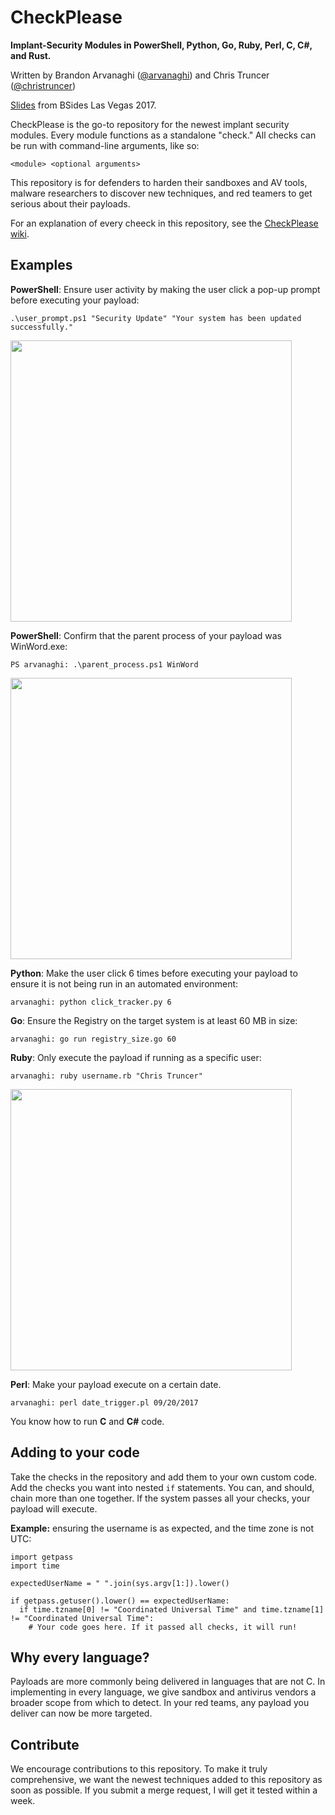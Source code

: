 # CheckPlease
**Implant-Security Modules in PowerShell, Python, Go, Ruby, Perl, C, C#, and Rust.**

Written by Brandon Arvanaghi ([@arvanaghi](https://twitter.com/arvanaghi)) and Chris Truncer ([@christruncer](https://twitter.com/christruncer))

[Slides](https://www.slideshare.net/BrandonArvanaghi/checkplease-payloadagnostic-implant-security) from BSides Las Vegas 2017.

CheckPlease is the go-to repository for the newest implant security modules. Every module functions as a standalone "check." All checks can be run with command-line arguments, like so:

```
<module> <optional arguments>
```

This repository is for defenders to harden their sandboxes and AV tools, malware researchers to discover new techniques, and red teamers to get serious about their payloads. 

For an explanation of every cheeck in this repository, see the [CheckPlease wiki](https://github.com/Arvanaghi/CheckPlease/wiki).

## Examples 

**PowerShell**: Ensure user activity by making the user click a pop-up prompt before executing your payload:
```
.\user_prompt.ps1 "Security Update" "Your system has been updated successfully."
```
<img src="https://arvanaghi.com/hostedimages/userprompt.gif" width="450">

**PowerShell**: Confirm that the parent process of your payload was WinWord.exe:

```
PS arvanaghi: .\parent_process.ps1 WinWord
```
<img src="https://arvanaghi.com/hostedimages/parentprocess_ps.png" width="450">

**Python**: Make the user click 6 times before executing your payload to ensure it is not being run in an automated environment:

```
arvanaghi: python click_tracker.py 6
```

**Go**: Ensure the Registry on the target system is at least 60 MB in size:

```
arvanaghi: go run registry_size.go 60 
```

**Ruby**: Only execute the payload if running as a specific user:

```
arvanaghi: ruby username.rb "Chris Truncer"
```
<img src="https://arvanaghi.com/hostedimages/usernamerb.png" width="450">

**Perl**: Make your payload execute on a certain date.

```
arvanaghi: perl date_trigger.pl 09/20/2017
```

You know how to run **C** and **C#** code.

## Adding to your code

Take the checks in the repository and add them to your own custom code. Add the checks you want into nested `if` statements. You can, and should, chain more than one together. If the system passes all your checks, your payload will execute. 

**Example:** ensuring the username is as expected, and the time zone is not UTC:

```
import getpass
import time

expectedUserName = " ".join(sys.argv[1:]).lower()

if getpass.getuser().lower() == expectedUserName:
  if time.tzname[0] != "Coordinated Universal Time" and time.tzname[1] != "Coordinated Universal Time":
    # Your code goes here. If it passed all checks, it will run!
```

## Why every language?

Payloads are more commonly being delivered in languages that are not C. In implementing in every language, we give sandbox and antivirus vendors a broader scope from which to detect. In your red teams, any payload you deliver can now be more targeted. 

## Contribute

We encourage contributions to this repository. To make it truly comprehensive, we want the newest techniques added to this repository as soon as possible. If you submit a merge request, I will get it tested within a week.  
